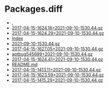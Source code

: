Packages.diff
========================

- [.](.)
- [2017-04-15-1624.18+2021-09-10-1530.44.gz](2017-04-15-1624.18+2021-09-10-1530.44.gz)
- [2017-04-15-1624.29+2021-09-10-1530.44.gz](2017-04-15-1624.29+2021-09-10-1530.44.gz)
- [Index](Index)
- [2021-09-10-1530.44.gz](2021-09-10-1530.44.gz)
- [2017-04-15-1627.05+2021-09-10-1530.44.gz](2017-04-15-1627.05+2021-09-10-1530.44.gz)
- [aptbug545699+2021-09-10-1530.44.gz](aptbug545699+2021-09-10-1530.44.gz)
- [2017-04-15-1624.41+2021-09-10-1530.44.gz](2017-04-15-1624.41+2021-09-10-1530.44.gz)
- [README.md](README.md)
- [2017-04-15-1413.11+2021-09-10-1530.44.gz](2017-04-15-1413.11+2021-09-10-1530.44.gz)
- [2017-04-15-1623.59+2021-09-10-1530.44.gz](2017-04-15-1623.59+2021-09-10-1530.44.gz)
- [2017-04-15-1415.29+2021-09-10-1530.44.gz](2017-04-15-1415.29+2021-09-10-1530.44.gz)

